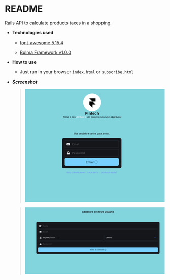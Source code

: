 # README

Rails API to calculate products taxes in a shopping.

* **Technologies used**

	- [font-awesome 5.15.4](https://fontawesome.com/v5/search?o=r&m=free)

	- [Bulma Framework v1.0.0](https://bulma.io/)

* **How to use**

	- Just run in your browser `index.html` or `subscribe.html`

* ***Screenshot***

	> ![index](screenshots/index.png)

	> ![subscribe](screenshots/subscribe.png)
